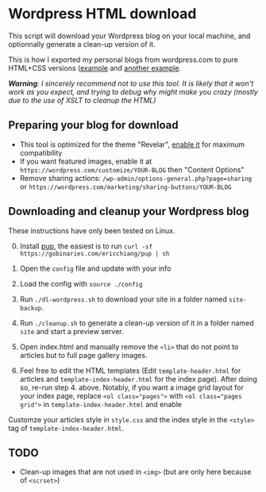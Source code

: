 # Wordpress HTML download

This script will download your Wordpress blog on your local machine, and optionnally generate a clean-up version of it.

This is how I exported my personal blogs from wordpress.com to pure HTML+CSS versions ([example](https://github.com/steren/labs) and [another example](https://github.com/steren/blog).

***Warning**: I sincerely recommend not to use this tool. It is likely that it won't work as you expect, and trying to debug why might make you crazy (mostly due to the use of XSLT to cleanup the HTML)* 

## Preparing your blog for download

- This tool is optimized for the theme "Revelar", [enable it](https://wordpress.com/theme/revelar) for maximum compatibility
- If you want featured images, enable it at `https://wordpress.com/customize/YOUR-BLOG`  then "Content Options"
- Remove sharing actions: `/wp-admin/options-general.php?page=sharing` or `https://wordpress.com/marketing/sharing-buttons/YOUR-BLOG`

## Downloading and cleanup your Wordpress blog

These instructions have only been tested on Linux.

0. Install [pup](https://github.com/ericchiang/pup), the easiest is to run `curl -sf https://gobinaries.com/ericchiang/pup | sh` 

1. Open the `config` file and update with your info

2. Load the config with `source ./config`

3. Run `./dl-wordpress.sh` to download your site in a folder named `site-backup`.

4. Run `./cleanup.sh` to generate a clean-up version of it in a folder named `site` and start a preview server.

5. Open index.html and manually remove the `<li>` that do not point to articles but to full page gallery images.

6. Feel free to edit the HTML templates (Edit `template-header.html` for articles and `template-index-header.html` for the index page). After doing so, re-run step 4. above. Notably, if you want a image grid layout for your index page, replace `<ol class="pages">` with `<ol class="pages grid">` in `template-index-header.html` and enable 

Customze your articles style in `style.css` and the index style in the `<style>` tag of `template-index-header.html`.

## TODO

- Clean-up images that are not used in `<img>` (but are only here because of `<scrset>`)
